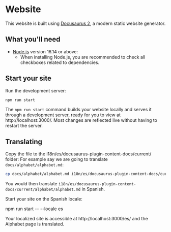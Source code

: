 # Website

This website is built using [Docusaurus 2](https://docusaurus.io/), a modern static website generator.

## What you'll need

- [Node.js](https://nodejs.org/en/download/) version 16.14 or above:
  - When installing Node.js, you are recommended to check all checkboxes related to dependencies.

## Start your site

Run the development server:

```bash
npm run start
```
The `npm run start` command builds your website locally and serves it through a development server, ready for you to view at http://localhost:3000/. Most changes are reflected live without having to restart the server.

## Translating
Copy the file to the i18n/es/docusaurus-plugin-content-docs/current/ folder:
For example say we are going to translate `docs/alphabet/alphabet.md`:
```bash 
cp docs/alphabet/alphabet.md i18n/es/docusaurus-plugin-content-docs/current/alphabet/alphabet.md
```
You would then translate `i18n/es/docusaurus-plugin-content-docs/current/alphabet/alphabet.md` in Spanish.

Start your site on the Spanish locale:

npm run start -- --locale es

Your localized site is accessible at http://localhost:3000/es/ and the Alphabet page is translated.

